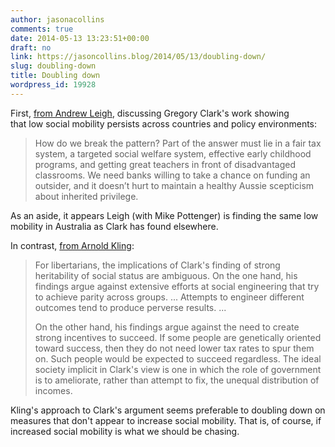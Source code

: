 ```yaml
---
author: jasonacollins
comments: true
date: 2014-05-13 13:23:51+00:00
draft: no
link: https://jasoncollins.blog/2014/05/13/doubling-down/
slug: doubling-down
title: Doubling down
wordpress_id: 19928
---
```


First, [from Andrew Leigh](http://inside.org.au/the-remarkable-persistence-of-power-and-privilege/), discussing Gregory Clark's work showing that low social mobility persists across countries and policy environments:


<blockquote>How do we break the pattern? Part of the answer must lie in a fair tax system, a targeted social welfare system, effective early childhood programs, and getting great teachers in front of disadvantaged classrooms. We need banks willing to take a chance on funding an outsider, and it doesn’t hurt to maintain a healthy Aussie scepticism about inherited privilege.</blockquote>


As an aside, it appears Leigh (with Mike Pottenger) is finding the same low mobility in Australia as Clark has found elsewhere.

In contrast, [from Arnold Kling](http://www.econlib.org/library/Columns/y2014/Klingheritability.html):


<blockquote>For libertarians, the implications of Clark's finding of strong heritability of social status are ambiguous. On the one hand, his findings argue against extensive efforts at social engineering that try to achieve parity across groups. ... Attempts to engineer different outcomes tend to produce perverse results. ...

On the other hand, his findings argue against the need to create strong incentives to succeed. If some people are genetically oriented toward success, then they do not need lower tax rates to spur them on. Such people would be expected to succeed regardless. The ideal society implicit in Clark's view is one in which the role of government is to ameliorate, rather than attempt to fix, the unequal distribution of incomes.</blockquote>


Kling's approach to Clark's argument seems preferable to doubling down on measures that don't appear to increase social mobility. That is, of course, if increased social mobility is what we should be chasing.
